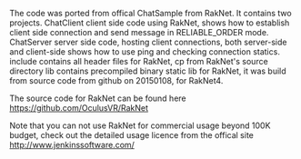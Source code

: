 The code was ported from offical ChatSample from RakNet. It contains two projects.
ChatClient  client side code using RakNet, shows how to establish client side connection and send message in RELIABLE_ORDER mode.
ChatServer  server side code, hosting client connections, both server-side and client-side shows how to use ping and checking connection statics.
include     contains all header files for RakNet, cp from RakNet's source directory
lib         contains precompiled binary static lib for RakNet, it was build from source code from github on 20150108, for RakNet4.

The source code for RakNet can be found here
https://github.com/OculusVR/RakNet

Note that you can not use RakNet for commercial usage beyond 100K budget, check out the detailed usage licence from the offical site
http://www.jenkinssoftware.com/

